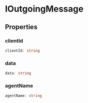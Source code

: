 # IOutgoingMessage

## Properties

### clientId

```ts
clientId: string
```

### data

```ts
data: string
```

### agentName

```ts
agentName: string
```

